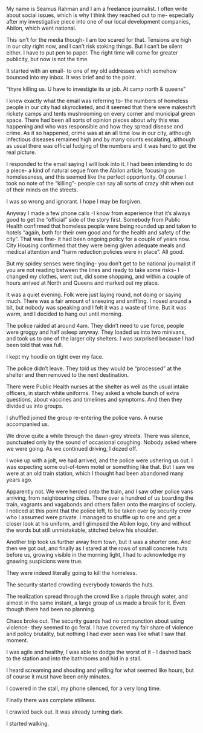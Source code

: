  My name is Seamus Rahman and I am a freelance journalist. I often write about social issues, which is why I think they reached out to me- especially after my investigative piece into one of our local development companies, Abilon, which went national. 

This isn’t for the media though- I am too scared for that. Tensions are high in our city right now, and I can’t risk stoking things. But I can’t be silent either. I have to put pen to paper. The right time will come for greater publicity, but now is not the time. 

It started with an email- to one of my old addresses which somehow bounced into my inbox. It was brief and to the point. 

“thyre killing us. U have to investigte its ur job. At camp north & queens”

I knew exactly what the email was referring to- the numbers of homeless people in our city had skyrocketed, and it seemed that there were makeshift rickety camps and tents mushrooming on every corner and municipal green space. There had been all sorts of opinion pieces about why this was happening and who was responsible and how they spread disease and crime. As it so happened, crime was at an all time low in our city, although infectious diseases remained high and by many counts escalating, although as usual there was official fudging of the numbers and it was hard to get the real picture.

I responded to the email saying I will look into it. I had been intending to do a piece- a kind of natural segue from the Abilon article, focusing on homelessness, and this seemed like the perfect opportunity. Of course I took no note of the “killing”- people can say all sorts of crazy shit when out of their minds on the streets. 

I was so wrong and ignorant. I hope I may be forgiven.

Anyway I made a few phone calls -I know from experience that it’s always good to get the “official” side of the story first. Somebody from Public Health confirmed that homeless people were being rounded up and taken to hotels “again, both for their own good and for the health and safety of the city”. That was fine- it had been ongoing policy for a couple of years now. City Housing confirmed that they were being given adequate meals and medical attention and “harm reduction policies were in place”. All good. 

But my spidey senses were tingling- you don’t get to be national journalist if you are not reading between the lines and ready to take some risks- I changed my clothes, went out, did some shopping, and within a couple of hours arrived at North and Queens and marked out my place. 

It was a quiet evening. Folk were just laying round, not doing or saying much. There was a fair amount of sneezing and sniffling. I nosed around a bit, but nobody was speaking and I felt it was a waste of time. But it was warm, and I decided to hang out until morning.

The police raided at around 4am. They didn’t need to use force, people were groggy and half asleep anyway. They loaded us into two minivans, and took us to one of the larger city shelters. I was surprised because I had been told that was full. 

I kept my hoodie on tight over my face. 

The police didn’t leave. They told us they would be “processed” at the shelter and then removed to the next destination. 

There were Public Health nurses at the shelter as well as the usual intake officers, in starch white uniforms. They asked a whole bunch of extra questions, about vaccines and timelines and symptoms. And then they divided us into groups. 

I shuffled joined the group re-entering the police vans. A nurse accompanied us. 

We drove quite a while through the dawn-grey streets. There was silence, punctuated only by the sound of occasional coughing. Nobody asked where we were going. As we continued driving, I dozed off. 

I woke up with a jolt, we had arrived, and the police were ushering us out. I was expecting some out-of-town motel or something like that. But I saw we were at an old train station, which I thought had been abandoned many years ago. 

Apparently not. We were herded onto the train, and I saw other police vans arriving, from neighbouring cities. There over a hundred of us boarding the train, vagrants and vagabonds and others fallen onto the margins of society. I noticed at this point that the police left, to be taken over by security crew who I assumed were private. I managed to shuffle up to one and get a closer look at his uniform, and I glimpsed the Abilon logo, tiny and without the words but still unmistakable, stitched below his shoulder. 

Another trip took us further away from town, but it was a shorter one. And then we got out, and finally as I stared at the rows of small concrete huts before us, growing visible in the morning light, I had to acknowledge my gnawing suspicions were true. 

They were indeed literally going to kill the homeless. 

The security started crowding everybody towards the huts. 

The realization spread through the crowd like a ripple through water, and almost in the same instant, a large group of us made a break for it. Even though there had been no planning. 

Chaos broke out. The security guards had no compunction about using violence- they seemed to go feral. I have covered my fair share of violence and policy brutality, but nothing I had ever seen was like what I saw that moment. 

I was agile and healthy, I was able to dodge the worst of it - I dashed back to the station and into the bathrooms and hid in a stall. 

I heard screaming and shouting and yelling for what seemed like hours, but of course it must have been only minutes. 

I cowered in the stall, my phone silenced, for a very long time.  

Finally there was complete stillness. 

I crawled back out. It was already turning dark. 

I started walking.